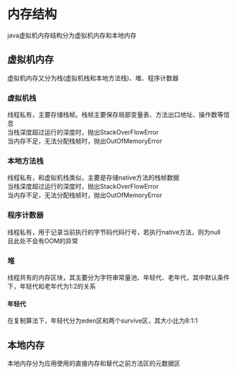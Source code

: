   
# 内存结构  
java虚拟机内存结构分为虚拟机内存和本地内存  
## 虚拟机内存  
虚拟机内存又分为栈(虚拟机栈和本地方法栈)、堆、程序计数器  
### 虚拟机栈
线程私有，主要存储栈帧。栈帧主要保存局部变量表、方法出口地址、操作数等信息  
当栈深度超过运行的深度时，抛出StackOverFlowError  
当内存不足，无法分配栈帧时，抛出OutOfMemoryError  
### 本地方法栈
线程私有，和虚拟机栈类似，主要是存储native方法的栈帧数据  
当栈深度超过运行的深度时，抛出StackOverFlowError  
当内存不足，无法分配栈帧时，抛出OutOfMemoryError  
### 程序计数器
线程私有，用于记录当前执行的字节码代码行号，若执行native方法，则为null  
且此处不会有OOM的异常  
### 堆
线程共有的内存区块，其主要分为字符串常量池、年轻代、老年代，其中默认条件下，年轻代和老年代为1:2的关系  
#### 年轻代
在复制算法下，年轻代分为eden区和两个survive区，其大小比为8:1:1  

## 本地内存  
本地内存分为应用使用的直接内存和替代之前方法区的元数据区  